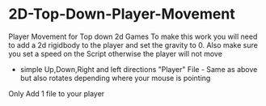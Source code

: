 # 2D-Top-Down-Player-Movement
Player Movement for Top down 2d Games
To make this work you will need to add a 2d rigidbody to the player and set the gravity to 0.
Also make sure you set a speed on the Script otherwise the player will not move


- simple Up,Down,Right and left directions 
"Player" File - Same as above but also rotates depending where your mouse is pointing

Only Add 1 file to your player
